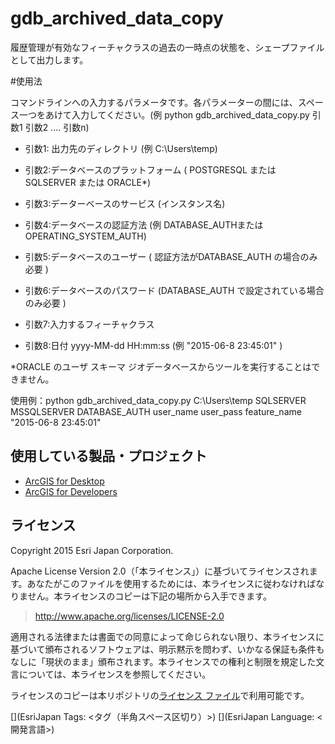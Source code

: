 ﻿# gdb_archived_data_copy

履歴管理が有効なフィーチャクラスの過去の一時点の状態を、シェープファイルとして出力します。

#使用法

 コマンドラインへの入力するパラメータです。各パラメーターの間には、スペース一つをあけて入力してください。(例 python gdb_archived_data_copy.py 引数1 引数2 .... 引数n)  

* 引数1: 出力先のディレクトリ (例 C:\Users\temp)  

* 引数2:データベースのプラットフォーム ( POSTGRESQL または SQLSERVER または ORACLE*)

* 引数3:データーベースのサービス (インスタンス名)

* 引数4:データベースの認証方法 (例 DATABASE_AUTHまたはOPERATING_SYSTEM_AUTH)  

* 引数5:データベースのユーザー ( 認証方法がDATABASE_AUTH の場合のみ必要 )  

* 引数6:データベースのパスワード (DATABASE_AUTH で設定されている場合のみ必要 )

* 引数7:入力するフィーチャクラス  

* 引数8:日付 yyyy-MM-dd HH:mm:ss (例  "2015-06-8 23:45:01" )

*ORACLE  のユーザ スキーマ ジオデータベースからツールを実行することはできません。

使用例：python gdb_archived_data_copy.py C:\Users\temp SQLSERVER
 MSSQLSERVER DATABASE_AUTH user_name user_pass feature_name "2015-06-8 23:45:01"



## 使用している製品・プロジェクト

* [ArcGIS for Desktop](https://desktop.arcgis.com/ja/)
* [ArcGIS for Developers](https://developers.arcgis.com/en/)

## ライセンス
Copyright 2015 Esri Japan Corporation.

Apache License Version 2.0（「本ライセンス」）に基づいてライセンスされます。あなたがこのファイルを使用するためには、本ライセンスに従わなければなりません。本ライセンスのコピーは下記の場所から入手できます。

> http://www.apache.org/licenses/LICENSE-2.0

適用される法律または書面での同意によって命じられない限り、本ライセンスに基づいて頒布されるソフトウェアは、明示黙示を問わず、いかなる保証も条件もなしに「現状のまま」頒布されます。本ライセンスでの権利と制限を規定した文言については、本ライセンスを参照してください。

ライセンスのコピーは本リポジトリの[ライセンス ファイル](./LICENSE)で利用可能です。

[](EsriJapan Tags: <タグ（半角スペース区切り）>)
[](EsriJapan Language: <開発言語>)
